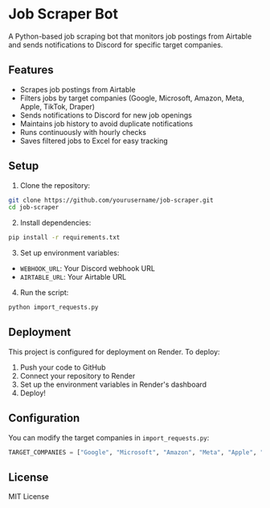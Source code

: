 # Job Scraper Bot

A Python-based job scraping bot that monitors job postings from Airtable and sends notifications to Discord for specific target companies.

## Features

- Scrapes job postings from Airtable
- Filters jobs by target companies (Google, Microsoft, Amazon, Meta, Apple, TikTok, Draper)
- Sends notifications to Discord for new job openings
- Maintains job history to avoid duplicate notifications
- Runs continuously with hourly checks
- Saves filtered jobs to Excel for easy tracking

## Setup

1. Clone the repository:
```bash
git clone https://github.com/yourusername/job-scraper.git
cd job-scraper
```

2. Install dependencies:
```bash
pip install -r requirements.txt
```

3. Set up environment variables:
- `WEBHOOK_URL`: Your Discord webhook URL
- `AIRTABLE_URL`: Your Airtable URL

4. Run the script:
```bash
python import_requests.py
```

## Deployment

This project is configured for deployment on Render. To deploy:

1. Push your code to GitHub
2. Connect your repository to Render
3. Set up the environment variables in Render's dashboard
4. Deploy!

## Configuration

You can modify the target companies in `import_requests.py`:
```python
TARGET_COMPANIES = ["Google", "Microsoft", "Amazon", "Meta", "Apple", "TikTok", "Draper"]
```

## License

MIT License 